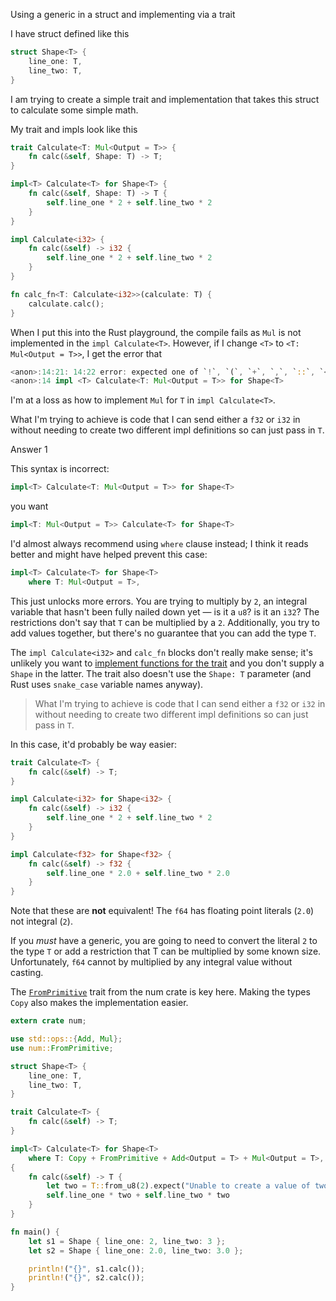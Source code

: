 Using a generic in a struct and implementing via a trait

I have struct defined like this

```rust
struct Shape<T> {
    line_one: T,
    line_two: T,
}
```

I am trying to create a simple trait and implementation that takes this struct to calculate some simple math.

My trait and impls look like this

```rust
trait Calculate<T: Mul<Output = T>> {
    fn calc(&self, Shape: T) -> T;
}

impl<T> Calculate<T> for Shape<T> {
    fn calc(&self, Shape: T) -> T {
        self.line_one * 2 + self.line_two * 2
    }
}

impl Calculate<i32> {
    fn calc(&self) -> i32 {
        self.line_one * 2 + self.line_two * 2
    }
}

fn calc_fn<T: Calculate<i32>>(calculate: T) {
    calculate.calc();
}
```

When I put this into the Rust playground, the compile fails as `Mul` is not implemented in the `impl Calculate<T>`. However, if I change `<T>` to `<T: Mul<Output = T>>`, I get the error that

```rust
<anon>:14:21: 14:22 error: expected one of `!`, `(`, `+`, `,`, `::`, `<`, or `>`, found `:`
<anon>:14 impl <T> Calculate<T: Mul<Output = T>> for Shape<T> 
```

I'm at a loss as how to implement `Mul` for `T` in `impl Calculate<T>`.

What I'm trying to achieve is code that I can send either a `f32` or `i32` in without needing to create two different impl definitions so can just pass in `T`.

Answer 1

This syntax is incorrect:

```rust
impl<T> Calculate<T: Mul<Output = T>> for Shape<T>
```

you want

```rust
impl<T: Mul<Output = T>> Calculate<T> for Shape<T>
```

I'd almost always recommend using `where` clause instead; I think it reads better and might have helped prevent this case:

```rust
impl<T> Calculate<T> for Shape<T>
    where T: Mul<Output = T>,
```

This just unlocks more errors. You are trying to multiply by `2`, an integral variable that hasn't been fully nailed down yet — is it a `u8`? is it an `i32`? The restrictions don't say that `T` can be multiplied by a `2`. Additionally, you try to add values together, but there's no guarantee that you can add the type `T`.

The `impl Calculate<i32>` and `calc_fn` blocks don't really make sense; it's unlikely you want to [implement functions for the trait](https://stackoverflow.com/q/34438755/155423) and you don't supply a `Shape` in the latter. The trait also doesn't use the `Shape: T` parameter (and Rust uses `snake_case` variable names anyway).

> What I'm trying to achieve is code that I can send either a `f32` or `i32` in without needing to create two different impl definitions so can just pass in `T`.

In this case, it'd probably be way easier:

```rust
trait Calculate<T> {
    fn calc(&self) -> T;
}

impl Calculate<i32> for Shape<i32> {
    fn calc(&self) -> i32 {
        self.line_one * 2 + self.line_two * 2
    }
}

impl Calculate<f32> for Shape<f32> {
    fn calc(&self) -> f32 {
        self.line_one * 2.0 + self.line_two * 2.0
    }
}
```

Note that these are **not** equivalent! The `f64` has floating point literals (`2.0`) not integral (`2`).

If you *must* have a generic, you are going to need to convert the literal `2` to the type `T` or add a restriction that T can be multiplied by some known size. Unfortunately, `f64` cannot by multiplied by any integral value without casting.

The [`FromPrimitive`](http://rust-num.github.io/num/num/trait.FromPrimitive.html) trait from the num crate is key here. Making the types `Copy` also makes the implementation easier.

```rust
extern crate num;

use std::ops::{Add, Mul};
use num::FromPrimitive;

struct Shape<T> {
    line_one: T,
    line_two: T,
}

trait Calculate<T> {
    fn calc(&self) -> T;
}

impl<T> Calculate<T> for Shape<T>
    where T: Copy + FromPrimitive + Add<Output = T> + Mul<Output = T>,
{
    fn calc(&self) -> T {
        let two = T::from_u8(2).expect("Unable to create a value of two");
        self.line_one * two + self.line_two * two
    }
}

fn main() {
    let s1 = Shape { line_one: 2, line_two: 3 };
    let s2 = Shape { line_one: 2.0, line_two: 3.0 };

    println!("{}", s1.calc());
    println!("{}", s2.calc());
}
```